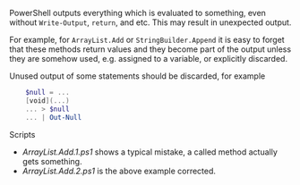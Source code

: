 
PowerShell outputs everything which is evaluated to something, even without
`Write-Output`, `return`, and etc. This may result in unexpected output.

For example, for `ArrayList.Add` or `StringBuilder.Append` it is easy to forget
that these methods return values and they become part of the output unless they
are somehow used, e.g. assigned to a variable, or explicitly discarded.

Unused output of some statements should be discarded, for example

```powershell
    $null = ...
    [void](...)
    ... > $null
    ... | Out-Null
```

Scripts

- *ArrayList.Add.1.ps1* shows a typical mistake, a called method actually gets something.
- *ArrayList.Add.2.ps1* is the above example corrected.
